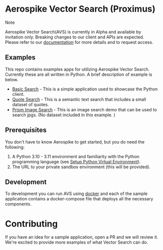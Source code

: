 # Aerospike Vector Search (Proximus)

> [!NOTE]
> Aerospike Vector Search(AVS) is currently in Alpha and available by invitation only. Breaking changes to our client and APIs are expected. Please refer to our [documentation](https://aerospike-vector-search.netlify.app/) for more details and to request access.


## Examples
This repo contains examples apps for utilizing Aerospike Vector Search. Currently 
these are all written in Python. A brief description of example is below.

* [Basic Search](./basic-search/README.md) - This is a simple application used to showcase the Python client.
* [Quote Search](./quote-semantic-search/) - This is a semantic text search that includes a small dataset of quotes. 
* [Prism Image Search](./prism-image-search/) - This is an image search demo that can be used to search jpgs. (No dataset included in this example. )

## Prerequisites
You don't have to know Aerospike to get started, but you do need the following:

1. A Python 3.10 - 3.11 environment and familiarity with the Python programming language (see [Setup Python Virtual Environment](./prism-image-search/README.md#setup-python-virtual-environment)).
1. The URL to your private sandbox environment (this will be provided).

## Development
To development you can run AVS using [docker](./docker/README.md) and each of the sample application
contains a docker-compose file that deploys all the necessary components. 

# Contributing
If you have an idea for a sample application, open a PR and we will review it. We're excited to provide more examples of what Vector Search can do.
